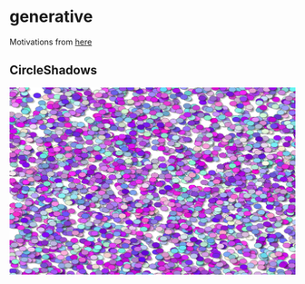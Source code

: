 # generative
Motivations from [here](https://github.com/erdavids/Generative-Art)

## CircleShadows
![](samples/CircleShadows.jpg?raw=true)
